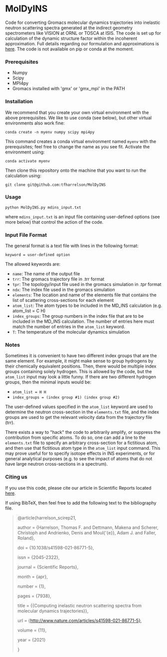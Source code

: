 # MolDyINS
Code for converting Gromacs molecular dynamics trajectories into inelastic neutron scattering spectra generated at the indirect geometry spectrometers like VISION at ORNL or TOSCA at ISIS. The code is set up for calculation of the dynamic structure factor within the incoherent approximation. Full details regarding our formulation and approximations is [here](https://doi.org/10.1038/s41598-021-86771-5). The code is not available on pip or conda at the moment. 

### Prerequisites
- Numpy
- Scipy
- MPI4py
- Gromacs installed with 'gmx' or 'gmx_mpi' in the PATH

### Installation

We recommend that you create your own virtual environment with the above prerequisites. We like to use conda (see below), but other virtual environments also work fine:

`conda create -n myenv numpy scipy mpi4py`

This command creates a conda virtual environment named `myenv` with the prerequisites; feel free to change the name as you see fit. Activate the environment using:

`conda activate myenv`

Then clone this repository onto the machine that you want to run the calculation using:

`git clone git@github.com:tfharrelson/MolDyINS`

### Usage

`python MolDyINS.py mdins_input.txt`

where `mdins_input.txt` is an input file containing user-defined options (see more below) that control the action of the code.

### Input File Format

The general format is a text file with lines in the following format:

`keyword = user-defined option`

The allowed keywords are:

- `name`: The name of the output file
- `trr`: The gromacs trajectory file in .trr format
- `tpr`: The topology/input file used in the gromacs simulation in .tpr format
- `ndx`: The index file used in the gromacs simulation
- `elements`: The location and name of the elements file that contains the list of scattering cross-sections for each element
- `atom_list`: The atom types to be included in the MD_INS calculation (e.g. atom_list = C H)
- `index_groups`: The group numbers in the index file that are to be included in the MD_INS calculation. The number of entries here must match the number of entries in the `atom_list` keyword.
- `T`: The temperature of the molecular dynamics simulation  

### Notes

Sometimes it is convenient to have two different index groups that are the same element. For example, it might make sense to group hydrogens by their chemically equivalent positions. Then, there would be multiple index groups containing solely hydrogen. This is allowed by the code, but the `atom_list` input may look a little funny. If there are two different hydrogen groups, then the minimal inputs would be:

- `atom_list = H H`
- `index_groups = (index group #1) (index group #2)`

The user-defined values specified in the `atom_list` keyword are used to determine the neutron cross-section in the `elements.txt` file, and the index groups are used to get the relevant velocity data from the trajectory file (trr).

There exists a way to "hack" the code to arbitrarily amplify, or suppress the contribution from specific atoms. To do so, one can add a line to the `elements.txt` file to specify an arbitrary cross-section for a fictitious atom, and then use that fictitious atom type in the `atom_list` input command. This may prove useful for to specify isotope effects in INS experiments, or for general analytical purposes (e.g. to see the impact of atoms that do not have large neutron cross-sections in a spectrum).

### Citing us

If you use this code, please cite our article in Scientific Reports located [here](https://doi.org/10.1038/s41598-021-86771-5).

If using BibTeX, then feel free to add the following text to the bibliography file.

> @article{harrelson_scirep21,
> 
> author = {Harrelson, Thomas F. and Dettmann, Makena and Scherer, Christoph and Andrienko, Denis and Moul{\'{e}}, Adam J. and Faller, Roland},
> 
> doi = {10.1038/s41598-021-86771-5},
> 
> issn = {2045-2322},
> 
> journal = {Scientific Reports},
> 
> month = {apr},
> 
> number = {1},
> 
> pages = {7938},
> 
> title = {{Computing inelastic neutron scattering spectra from molecular dynamics trajectories}},
> 
> url = {http://www.nature.com/articles/s41598-021-86771-5},
> 
> volume = {11},
> 
> year = {2021}
> 
> }
